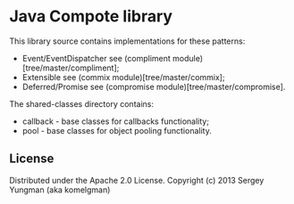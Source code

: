 Java Compote library
====================

This library source contains implementations for these patterns:
- Event/EventDispatcher see (compliment module)[tree/master/compliment];
- Extensible see (commix module)[tree/master/commix];
- Deferred/Promise see (compromise module)[tree/master/compromise].

The shared-classes directory contains:
- callback - base classes for callbacks functionality;
- pool - base classes for object pooling functionality.

License
-------
Distributed under the Apache 2.0 License. Copyright (c) 2013 Sergey Yungman (aka komelgman)